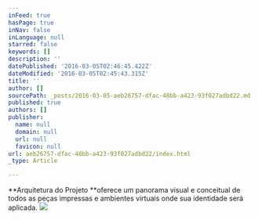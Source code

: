 ```yaml
---
inFeed: true
hasPage: true
inNav: false
inLanguage: null
starred: false
keywords: []
description: ''
datePublished: '2016-03-05T02:46:45.422Z'
dateModified: '2016-03-05T02:45:43.315Z'
title: ''
author: []
sourcePath: _posts/2016-03-05-aeb26757-dfac-48bb-a423-93f027adbd22.md
published: true
authors: []
publisher:
  name: null
  domain: null
  url: null
  favicon: null
url: aeb26757-dfac-48bb-a423-93f027adbd22/index.html
_type: Article

---
```

**Arquitetura do Projeto **oferece um panorama visual e conceitual de todos as peças impressas e ambientes virtuais onde sua identidade será aplicada.
![](https://the-grid-user-content.s3-us-west-2.amazonaws.com/b3925c10-0cf7-44e4-a1d7-b0cd734ef19d.jpg)